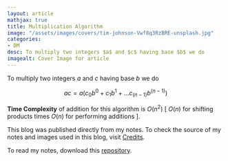 ```yaml
---
layout: article
mathjax: true
title: Multiplication Algorithm
image: "/assets/images/covers/tim-johnson-Vwf8q3RzBRE-unsplash.jpg"
categories:
- DM
desc: To multiply two integers $a$ and $c$ having base $b$ we do 
imagealt: Cover Image for article
---
```


To multiply two integers $a$ and $c$ having base $b$ we do
























































































































































































































































































































































































































$$ac = a(c_0 b^0 + c_1 b^1 + \dots c_{(n-1)} b^{(n-1)})$$

























































































































































































































































































































































































































<b>Time Complexity</b> of addition for this algorithm is $O(n^2)$ \[ $O(n)$ for shifting products times $O(n)$ for performing additions \].



























































































































































































































































































































































































































This blog was published directly from my notes.
To check the source of my notes and images used in this blog, visit <a href="/credits.html" target="_blank">Credits</a>.

To read my notes, download this <a href="https://github.com/bovem/CS" target="blank">repository</a>.